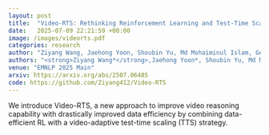 ```yaml
---
layout: post
title:  "Video-RTS: Rethinking Reinforcement Learning and Test-Time Scaling for Efficient and Enhanced Video Reasoning"
date:   2025-07-09 22:21:59 +00:00
image: /images/videorts.pdf
categories: research
author: "Ziyang Wang, Jaehong Yoon, Shoubin Yu, Md Mohaiminul Islam, Gedas Bertasius, Mohit Bansal"
authors: "<strong>Ziyang Wang*</strong>,Jaehong Yoon*, Shoubin Yu, Md Mohaiminul Islam, Gedas Bertasius, Mohit Bansal"
venue: "EMNLP 2025 Main"
arxiv: https://arxiv.org/abs/2507.06485
code: https://github.com/Ziyang412/Video-RTS
---
```

We introduce Video-RTS, a new approach to improve video reasoning capability with drastically improved data efficiency by combining data-efficient RL with a video-adaptive test-time scaling (TTS) strategy.
